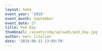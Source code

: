 ```yaml
---
layout: home
event_year: '2019'
event_month: September
event_date: 27
title: Ped Day
thumbnail: /assets/img/uploads/ped_day.jpg
author: marc_litalien
date: '2019-09-11 13:09:78'
---
```


